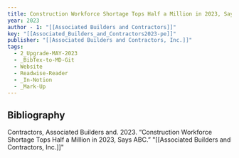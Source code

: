 ```yaml
---
title: Construction Workforce Shortage Tops Half a Million in 2023, Says ABC
year: 2023
author - 1: "[[Associated Builders and Contractors]]"
key: "[[Associated_Builders_and_Contractors2023-pe]]"
publisher: "[[Associated Builders and Contractors, Inc.]]"
tags:
  - 2_Upgrade-MAY-2023
  - _BibTex-to-MD-Git
  - Website
  - Readwise-Reader
  - _In-Notion
  - _Mark-Up
---
```


## Bibliography
Contractors, Associated Builders and. 2023. “Construction Workforce Shortage Tops Half a Million in 2023, Says ABC.” "[[Associated Builders and Contractors, Inc.]]"